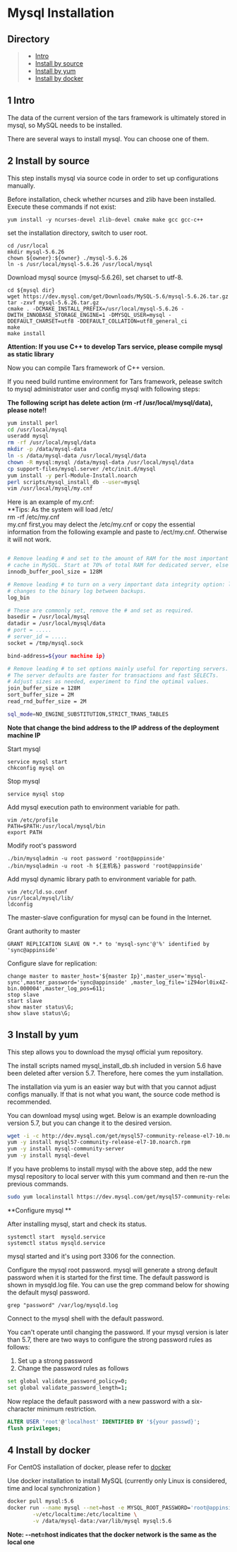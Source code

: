 # Mysql Installation

## Directory

> * [Intro](mysql.md#chapter-1)
> * [Install by source](mysql.md#chapter-2)
> * [Install by yum](mysql.md#chapter-3)
> * [Install by docker](mysql.md#chapter-4)

## 1 Intro <a id="chapter-1"></a>

The data of the current version of the tars framework is ultimately stored in mysql, so MySQL needs to be installed.

There are several ways to install mysql. You can choose one of them.

## 2 Install by source <a id="chapter-2"></a>

This step installs mysql via source code in order to set up configurations manually.  

Before installation, check whether ncurses and zlib have been installed. Execute these commands if not exist:  

```text
yum install -y ncurses-devel zlib-devel cmake make gcc gcc-c++
```

set the installation directory, switch to user root.  

```text
cd /usr/local
mkdir mysql-5.6.26
chown ${owner}:${owner} ./mysql-5.6.26
ln -s /usr/local/mysql-5.6.26 /usr/local/mysql
```

Download mysql source (mysql-5.6.26), set charset to utf-8.  

```text
cd ${mysql dir}
wget https://dev.mysql.com/get/Downloads/MySQL-5.6/mysql-5.6.26.tar.gz
tar -zxvf mysql-5.6.26.tar.gz
cmake . -DCMAKE_INSTALL_PREFIX=/usr/local/mysql-5.6.26 -DWITH_INNOBASE_STORAGE_ENGINE=1 -DMYSQL_USER=mysql -DDEFAULT_CHARSET=utf8 -DDEFAULT_COLLATION=utf8_general_ci
make
make install
```

**Attention: If you use C++ to develop Tars service, please compile mysql as static library**


Now you can compile Tars framework of C++ version.  
  
If you need build runtime environment for Tars framework, pelease switch to mysql administrator user and config mysql with following steps:  

**The following script has delete action \(rm -rf /usr/local/mysql/data\), please note!!**

```bash  
yum install perl  
cd /usr/local/mysql  
useradd mysql  
rm -rf /usr/local/mysql/data  
mkdir -p /data/mysql-data  
ln -s /data/mysql-data /usr/local/mysql/data  
chown -R mysql:mysql /data/mysql-data /usr/local/mysql/data  
cp support-files/mysql.server /etc/init.d/mysql  
yum install -y perl-Module-Install.noarch  
perl scripts/mysql_install_db --user=mysql  
vim /usr/local/mysql/my.cnf  
```  
Here is an example of my.cnf:  
**Tips: As the system will load /etc/  
rm -rf /etc/my.cnf  
my.cnf first,you may delect the /etc/my.cnf or copy the essential information from the following example and paste to /ect/my.cnf. Otherwise it will not work.  
  
```bash 

# Remove leading # and set to the amount of RAM for the most important data
# cache in MySQL. Start at 70% of total RAM for dedicated server, else 10%.
innodb_buffer_pool_size = 128M

# Remove leading # to turn on a very important data integrity option: logging
# changes to the binary log between backups.
log_bin

# These are commonly set, remove the # and set as required.
basedir = /usr/local/mysql
datadir = /usr/local/mysql/data
# port = .....
# server_id = .....
socket = /tmp/mysql.sock

bind-address=${your machine ip}

# Remove leading # to set options mainly useful for reporting servers.
# The server defaults are faster for transactions and fast SELECTs.
# Adjust sizes as needed, experiment to find the optimal values.
join_buffer_size = 128M
sort_buffer_size = 2M
read_rnd_buffer_size = 2M

sql_mode=NO_ENGINE_SUBSTITUTION,STRICT_TRANS_TABLES
```

**Note that change the bind address to the IP address of the deployment machine IP**

Start mysql

```text
service mysql start
chkconfig mysql on
```

Stop mysql

```text
service mysql stop
```

Add mysql execution path to environment variable for path.  

```text
vim /etc/profile
PATH=$PATH:/usr/local/mysql/bin
export PATH
```

Modify root's password  

```text
./bin/mysqladmin -u root password 'root@appinside'
./bin/mysqladmin -u root -h ${主机名} password 'root@appinside'
```

Add mysql dynamic library path to environment variable for path.  

```text
vim /etc/ld.so.conf
/usr/local/mysql/lib/
ldconfig
```

The master-slave configuration for mysql can be found in the Internet.  

Grant authority to master  

```text
GRANT REPLICATION SLAVE ON *.* to 'mysql-sync'@'%' identified by 'sync@appinside'
```

Configure slave for replication:  

```text
change master to master_host='${master Ip}',master_user='mysql-sync',master_password='sync@appinside' ,master_log_file='iZ94orl0ix4Z-bin.000004',master_log_pos=611;
stop slave
start slave
show master status\G;
show slave status\G;
```

## 3 Install by yum <a id="chapter-3"></a>

This step allows you to download the mysql official yum repository.
  
The install scripts named mysql_install_db.sh included in version 5.6 have been deleted after version 5.7. Therefore, here comes the yum installation.  

The installation via yum is an easier way but with that you cannot adjust configs manually. If that is not what you want, the source code method is recommended.  

You can download mysql using wget. Below is an example downloading version 5.7, but you can change it to the desired version.
```  bash
wget -i -c http://dev.mysql.com/get/mysql57-community-release-el7-10.noarch.rpm  
yum -y install mysql57-community-release-el7-10.noarch.rpm  
yum -y install mysql-community-server  
yum -y install mysql-devel  
```  
If you have problems to install mysql with the above step, add the new mysql repository to local server with this yum command and then re-run the previous commands.  

```  bash
sudo yum localinstall https://dev.mysql.com/get/mysql57-community-release-el7-10.noarch.rpm  
```  

**Configure mysql  **

After installing mysql, start and check its status.  

```text
systemctl start  mysqld.service
systemctl status mysqld.service
```

mysql started and it's using port 3306 for the connection.  
  
Configure the mysql root password. mysql will generate a strong default password when it is started for the first time. The default password is shown in mysqld.log file. You can use the grep command below for showing the default mysql password.  

```text
grep "password" /var/log/mysqld.log
```

Connect to the mysql shell with the default password.  

You can't operate until changing the password. If your mysql version is later than 5.7, there are two ways to configure the strong password rules as follows:  

1. Set up a strong password  
2. Change the password rules as follows  
   
```  bash
set global validate_password_policy=0;  
set global validate_password_length=1;  
```  

Now replace the default password with a new password with a six-character minimum restriction.  

```  sql
ALTER USER 'root'@'localhost' IDENTIFIED BY '${your passwd}';  
flush privileges;  
```  
  
## 4 Install by docker <a id="chapter-4"></a>

For CentOS installation of docker, please refer to [docker](docker.md)

Use docker installation to install MySQL \(currently only Linux is considered, time and local synchronization \)


```bash
docker pull mysql:5.6
docker run --name mysql --net=host -e MYSQL_ROOT_PASSWORD='root@appinside' -d -p 3306:3306 \
        -v/etc/localtime:/etc/localtime \
        -v /data/mysql-data:/var/lib/mysql mysql:5.6
```

**Note: --net=host indicates that the docker network is the same as the local one**

